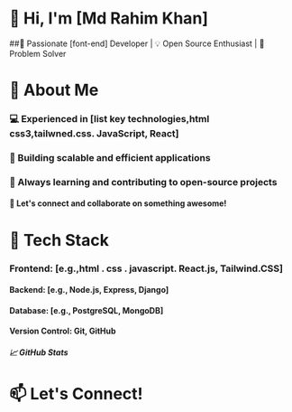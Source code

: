# 👋 Hi, I'm [Md Rahim Khan]
##🚀 Passionate [font-end] Developer | 💡 Open Source Enthusiast | 🎯 Problem Solver

# 📌 About Me
### 💻 Experienced in [list key technologies,html css3,tailwned.css. JavaScript, React]
### 🚀 Building scalable and efficient applications
### 🎯 Always learning and contributing to open-source projects
#### 💬 Let's connect and collaborate on something awesome!
# 🔧 Tech Stack
### Frontend: [e.g.,html . css . javascript. React.js, Tailwind.CSS]
#### Backend: [e.g., Node.js, Express, Django]
#### Database: [e.g., PostgreSQL, MongoDB]
#### Version Control: Git, GitHub
##### 📈 GitHub Stats

# 📫 Let's Connect!
